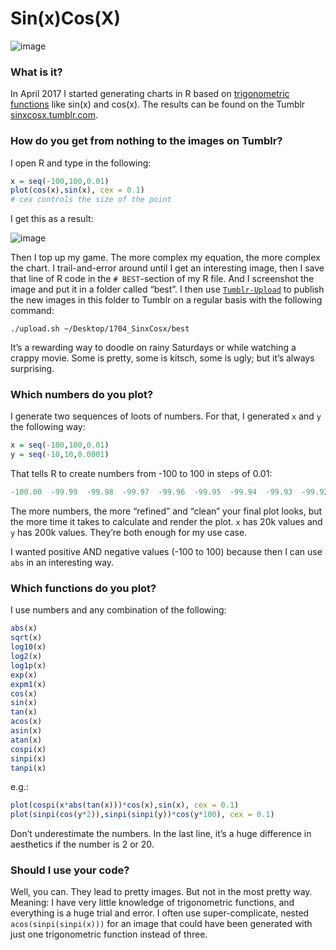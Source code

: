 # Sin(x)Cos(X) 

![image](https://68.media.tumblr.com/55a641b9d5e4566f1af916891eef1699/tumblr_oowpz0AGXq1wo8gcfo1_1280.png)


### What is it? 
In April 2017 I started generating charts in R based on [trigonometric functions](https://stat.ethz.ch/R-manual/R-devel/library/base/html/Trig.html) like sin(x) and cos(x). The results can be found on the Tumblr [sinxcosx.tumblr.com](https://sinxcosx.tumblr.com/archive). 


### How do you get from nothing to the images on Tumblr?

I open R and type in the following: 

```R
x = seq(-100,100,0.01)
plot(cos(x),sin(x), cex = 0.1)
# cex controls the size of the point
```

I get this as a result: 

![image](https://68.media.tumblr.com/fe00ab26acef7ba25dff22e7593564ae/tumblr_ootrmdzM5m1wo8gcfo1_1280.png)

Then I top up my game. The more complex my equation, the more complex the chart. I trail-and-error around until I get an interesting image, then I save that line of R code in the `# BEST`-section of my R file. And I screenshot the image and put it in a folder called “best”. I then use [`Tumblr-Upload`](https://github.com/miohtama/tumblr-upload) to publish the new images in this folder to Tumblr on a regular basis with the following command: 

```
./upload.sh ~/Desktop/1704_SinxCosx/best
```

It’s a rewarding way to doodle on rainy Saturdays or while watching a crappy movie. Some is pretty, some is kitsch, some is ugly; but it’s always surprising. 



### Which numbers do you plot?  

I generate two sequences of loots of numbers. For that, I generated `x` and `y` the following way: 

```R
x = seq(-100,100,0.01)
y = seq(-10,10,0.0001)
```

That tells R to create numbers from -100 to 100 in steps of 0.01: 

```R
-100.00  -99.99  -99.98  -99.97  -99.96  -99.95  -99.94  -99.93  -99.92	  -99.91  -99.90  -99.89  -99.88  -99.87  -99.86  -99.85  -99.84  -99.83  -99.82  -99.81  -99.80  -99.79  -99.78  -99.77  -99.76  -99.75  -99.74  -99.73  -99.72  -99.71  -99.70  -99.69  -99.68  -99.67  -99.66  -99.65 …
```

The more numbers, the more “refined” and “clean” your final plot looks, but the more time it takes to calculate and render the plot. `x` has 20k values and `y` has 200k values. They’re both enough for my use case. 

I wanted positive AND negative values (-100 to 100) because then I can use `abs` in an interesting way. 


### Which functions do you plot? 

I use numbers and any combination of the following: 

```R
abs(x)
sqrt(x)
log10(x)
log2(x)
log1p(x)
exp(x)
expm1(x)
cos(x)
sin(x)
tan(x)
acos(x)
asin(x)
atan(x)
cospi(x)
sinpi(x)
tanpi(x)
```

e.g.: 

```R
plot(cospi(x*abs(tan(x)))*cos(x),sin(x), cex = 0.1)
plot(sinpi(cos(y*2)),sinpi(sinpi(y))*cos(y*100), cex = 0.1)
```

Don’t underestimate the numbers. In the last line, it’s a huge difference in aesthetics if the number is 2 or 20. 


### Should I use your code? 

Well, you can. They lead to pretty images. But not in the most pretty way. Meaning: I have very little knowledge of trigonometric functions, and everything is a huge trial and error. I often use super-complicate, nested `acos(sinpi(sinpi(x)))` for an image that could have been generated with just one trigonometric function instead of three. 